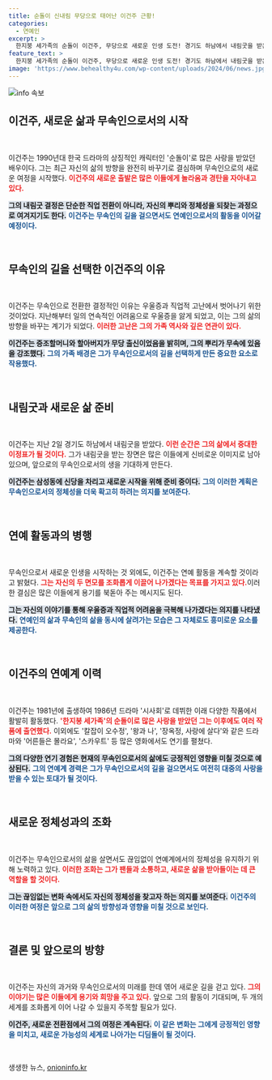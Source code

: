 ```yaml
---
title: 순돌이 신내림 무당으로 태어난 이건주 근황!
categories:
  - 연예인
excerpt: >
  한지붕 세가족의 순돌이 이건주, 무당으로 새로운 인생 도전! 경기도 하남에서 내림굿을 받은 그는 가족의 전통을 잇겠다며 결단. 연예 활동도 계속 이어간다는 그의 향후 계획은? 클릭해 자세히 알아보세요!
feature_text: >
  한지붕 세가족의 순돌이 이건주, 무당으로 새로운 인생 도전! 경기도 하남에서 내림굿을 받은 그는 가족의 전통을 잇겠다며 결단. 연예 활동도 계속 이어간다는 그의 향후 계획은? 클릭해 자세히 알아보세요!
image: 'https://www.behealthy4u.com/wp-content/uploads/2024/06/news.jpg'
---
```


<p><img src="https://www.behealthy4u.com/wp-content/uploads/2024/06/news.jpg" alt="info 속보" /></p>

<h2 data-ke-size="size26">이건주, 새로운 삶과 무속인으로서의 시작</h2>

<p data-ke-size="size16">&nbsp;</p>

<p>이건주는 1990년대 한국 드라마의 상징적인 캐릭터인 '순돌이'로 많은 사랑을 받았던 배우이다. 그는 최근 자신의 삶의 방향을 완전히 바꾸기로 결심하며 무속인으로의 새로운 여정을 시작했다. <b><span style="color: #ee2323;">이건주의 새로운 출발은 많은 이들에게 놀라움과 경탄을 자아내고 있다.</span></b> </p>

<p><b><span style="background-color: #21538527;">그의 내림굿 결정은 단순한 직업 전환이 아니라, 자신의 뿌리와 정체성을 되찾는 과정으로 여겨지기도 한다.</span></b> <b><span style="color: #1a5490;">이건주는 무속인의 길을 걸으면서도 연예인으로서의 활동을 이어갈 예정이다.</span></b>  </p>

<p data-ke-size="size16">&nbsp;</p>

<h2 data-ke-size="size26">무속인의 길을 선택한 이건주의 이유</h2>

<p data-ke-size="size16">&nbsp;</p>

<p>이건주는 무속인으로 전환한 결정적인 이유는 우울증과 직업적 고난에서 벗어나기 위한 것이었다. 지난해부터 일의 연속적인 어려움으로 우울증을 앓게 되었고, 이는 그의 삶의 방향을 바꾸는 계기가 되었다. <b><span style="color: #ee2323;">이러한 고난은 그의 가족 역사와 깊은 연관이 있다.</span></b> </p>

<p><b><span style="background-color: #21538527;">이건주는 증조할머니와 할아버지가 무당 출신이었음을 밝히며, 그의 뿌리가 무속에 있음을 강조했다.</span></b> <b><span style="color: #1a5490;">그의 가족 배경은 그가 무속인으로서의 길을 선택하게 만든 중요한 요소로 작용했다.</span></b></p>

<p data-ke-size="size16">&nbsp;</p>

<h2 data-ke-size="size26">내림굿과 새로운 삶 준비</h2>

<p data-ke-size="size16">&nbsp;</p>

<p>이건주는 지난 2일 경기도 하남에서 내림굿을 받았다. <b><span style="color: #ee2323;">이런 순간은 그의 삶에서 중대한 이정표가 될 것이다.</span></b> 그가 내림굿을 받는 장면은 많은 이들에게 신비로운 이미지로 남아 있으며, 앞으로의 무속인으로서의 생을 기대하게 만든다. </p>

<p><b><span style="background-color: #21538527;">이건주는 삼성동에 신당을 차리고 새로운 시작을 위해 준비 중이다.</span></b> <b><span style="color: #1a5490;">그의 이러한 계획은 무속인으로서의 정체성을 더욱 확고히 하려는 의지를 보여준다.</span></b></p>

<p data-ke-size="size16">&nbsp;</p>

<h2 data-ke-size="size26">연예 활동과의 병행</h2>

<p data-ke-size="size16">&nbsp;</p>

<p>무속인으로서 새로운 인생을 시작하는 것 외에도, 이건주는 연예 활동을 계속할 것이라고 밝혔다. <b><span style="color: #ee2323;">그는 자신의 두 면모를 조화롭게 이끌어 나가겠다는 목표를 가지고 있다.</span></b>이러한 결심은 많은 이들에게 용기를 북돋아 주는 메시지도 된다. </p>

<p><b><span style="background-color: #21538527;">그는 자신의 이야기를 통해 우울증과 직업적 어려움을 극복해 나가겠다는 의지를 나타냈다.</span></b> <b><span style="color: #1a5490;">연예인의 삶과 무속인의 삶을 동시에 살려가는 모습은 그 자체로도 흥미로운 요소를 제공한다.</span></b></p>

<p data-ke-size="size16">&nbsp;</p>

<h2 data-ke-size="size26">이건주의 연예계 이력</h2>

<p data-ke-size="size16">&nbsp;</p>

<p>이건주는 1981년에 출생하여 1986년 드라마 '시사회'로 데뷔한 이래 다양한 작품에서 활발히 활동했다. <b><span style="color: #ee2323;">'한지붕 세가족'의 순돌이로 많은 사랑을 받았던 그는 이후에도 여러 작품에 출연했다.</span></b> 이외에도 '칼잡이 오수정', '왕과 나', '장옥정, 사랑에 살다'와 같은 드라마와 '어른들은 몰라요', '스카우트' 등 많은 영화에서도 연기를 펼쳤다.</p>

<p><b><span style="background-color: #21538527;">그의 다양한 연기 경험은 현재의 무속인으로서의 삶에도 긍정적인 영향을 미칠 것으로 예상된다.</span></b> <b><span style="color: #1a5490;">그의 연예계 경력은 그가 무속인으로서의 길을 걸으면서도 여전히 대중의 사랑을 받을 수 있는 토대가 될 것이다.</span></b></p>

<p data-ke-size="size16">&nbsp;</p>

<h2 data-ke-size="size26">새로운 정체성과의 조화</h2>

<p data-ke-size="size16">&nbsp;</p>

<p>이건주는 무속인으로서의 삶을 살면서도 끊임없이 연예계에서의 정체성을 유지하기 위해 노력하고 있다. <b><span style="color: #ee2323;">이러한 조화는 그가 팬들과 소통하고, 새로운 삶을 받아들이는 데 큰 역할을 할 것이다.</span></b> </p>

<p><b><span style="background-color: #21538527;">그는 끊임없는 변화 속에서도 자신의 정체성을 찾고자 하는 의지를 보여준다.</span></b> <b><span style="color: #1a5490;">이건주의 이러한 여정은 앞으로 그의 삶의 방향성과 영향을 미칠 것으로 보인다.</span></b></p>

<p data-ke-size="size16">&nbsp;</p>

<h2 data-ke-size="size26">결론 및 앞으로의 방향</h2>

<p data-ke-size="size16">&nbsp;</p>

<p>이건주는 자신의 과거와 무속인으로서의 미래를 한데 엮어 새로운 길을 걷고 있다. <b><span style="color: #ee2323;">그의 이야기는 많은 이들에게 용기와 희망을 주고 있다.</span></b> 앞으로 그의 활동이 기대되며, 두 개의 세계를 조화롭게 이어 나갈 수 있을지 주목할 필요가 있다. </p>

<p><b><span style="background-color: #21538527;">이건주, 새로운 전환점에서 그의 여정은 계속된다.</span></b> <b><span style="color: #1a5490;">이 같은 변화는 그에게 긍정적인 영향을 미치고, 새로운 가능성의 세계로 나아가는 디딤돌이 될 것이다.</span></b></p>

<p data-ke-size="size16">&nbsp;</p>
생생한 뉴스, <a href="https://onioninfo.kr" rel="dofollow">onioninfo.kr</a>


